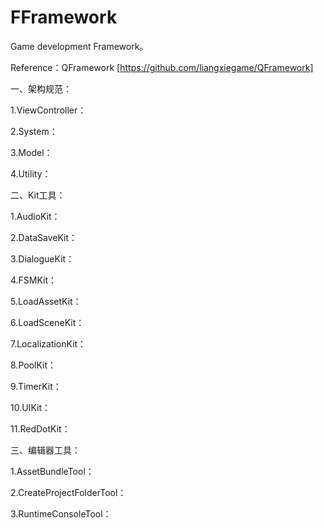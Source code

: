 # FFramework

Game development Framework。

Reference：QFramework [https://github.com/liangxiegame/QFramework]

一、架构规范：

1.ViewController：



2.System：



3.Model：



4.Utility：



二、Kit工具：

1.AudioKit：



2.DataSaveKit：



3.DialogueKit：



4.FSMKit：



5.LoadAssetKit：



6.LoadSceneKit：



7.LocalizationKit：



8.PoolKit：



9.TimerKit：



10.UIKit：



11.RedDotKit：



三、编辑器工具：

1.AssetBundleTool：



2.CreateProjectFolderTool：



3.RuntimeConsoleTool：


